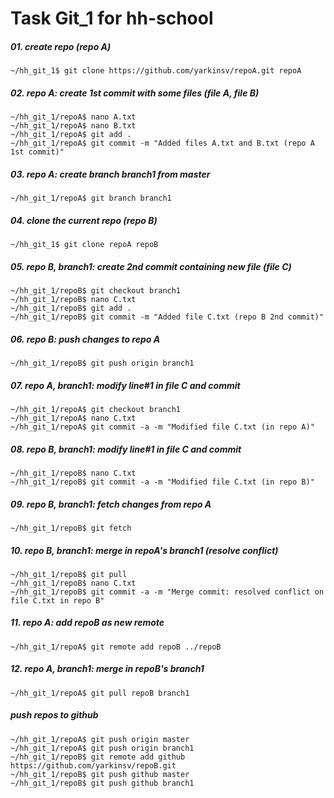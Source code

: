 # Task Git_1 for hh-school

##### 01. create repo (repo A)
```
~/hh_git_1$ git clone https://github.com/yarkinsv/repoA.git repoA
```
##### 02. repo A: create 1st commit with some files (file A, file B)
```
~/hh_git_1/repoA$ nano A.txt
~/hh_git_1/repoA$ nano B.txt
~/hh_git_1/repoA$ git add .
~/hh_git_1/repoA$ git commit -m "Added files A.txt and B.txt (repo A 1st commit)"
```
##### 03. repo A: create branch branch1 from master
```
~/hh_git_1/repoA$ git branch branch1
```
##### 04. clone the current repo (repo B)
```
~/hh_git_1$ git clone repoA repoB
```
##### 05. repo B, branch1: create 2nd commit containing new file (file C)
```
~/hh_git_1/repoB$ git checkout branch1
~/hh_git_1/repoB$ nano C.txt
~/hh_git_1/repoB$ git add .
~/hh_git_1/repoB$ git commit -m "Added file C.txt (repo B 2nd commit)"
```
##### 06. repo B: push changes to repo A
```
~/hh_git_1/repoB$ git push origin branch1
```
##### 07. repo A, branch1: modify line#1 in file C and commit
```
~/hh_git_1/repoA$ git checkout branch1
~/hh_git_1/repoA$ nano C.txt
~/hh_git_1/repoA$ git commit -a -m "Modified file C.txt (in repo A)"
```
##### 08. repo B, branch1: modify line#1 in file C and commit
```
~/hh_git_1/repoB$ nano C.txt
~/hh_git_1/repoB$ git commit -a -m "Modified file C.txt (in repo B)"
```
##### 09. repo B, branch1: fetch changes from repo A
```
~/hh_git_1/repoB$ git fetch
```
##### 10. repo B, branch1: merge in repoA's branch1 (resolve conflict)
```
~/hh_git_1/repoB$ git pull
~/hh_git_1/repoB$ nano C.txt
~/hh_git_1/repoB$ git commit -a -m "Merge commit: resolved conflict on file C.txt in repo B"
```
##### 11. repo A: add repoB as new remote
```
~/hh_git_1/repoA$ git remote add repoB ../repoB
```
##### 12. repo A, branch1: merge in repoB's branch1
```
~/hh_git_1/repoA$ git pull repoB branch1
```
##### push repos to github
```
~/hh_git_1/repoA$ git push origin master
~/hh_git_1/repoA$ git push origin branch1
~/hh_git_1/repoB$ git remote add github https://github.com/yarkinsv/repoB.git
~/hh_git_1/repoB$ git push github master
~/hh_git_1/repoB$ git push github branch1
```
